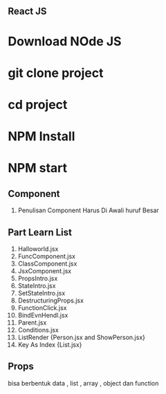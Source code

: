 ## React JS
   # Download NOde JS 
   # git clone project
   # cd project
   # NPM Install
   # NPM start
   
## Component
1. Penulisan Component Harus Di Awali huruf Besar


## Part Learn List
1. Halloworld.jsx
2. FuncComponent.jsx 
3. ClassComponent.jsx 
4. JsxComponent.jsx
5. PropsIntro.jsx 
6. StateIntro.jsx
7. SetStateIntro.jsx 
8. DestructuringProps.jsx  
9. FunctionClick.jsx 
10. BindEvnHendl.jsx 
11. Parent.jsx
12. Conditions.jsx
13. ListRender {Person.jsx and ShowPerson.jsx} 
14. Key As Index {List.jsx}

## Props
bisa berbentuk data , list , array , object dan function